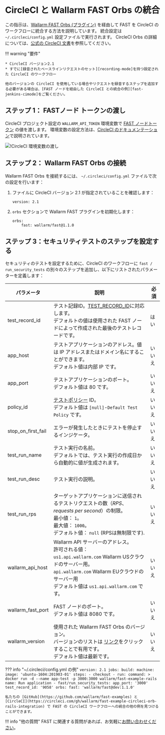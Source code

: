 [fast-jenkins-cimode]:          ./examples/jenkins-cimode.md
[fast-ci-mode-test]:            ../ci-mode-testing.md#environment-variables-in-recording-mode
[recording-mode]:               ci-mode-recording.md
[fast-node-token]:              ../operations/create-node.md
[circleci-set-env-var]:         https://circleci.com/docs/2.0/env-vars/#setting-an-environment-variable-in-a-project
[circleci-example-env-var]:     ../../images/fast/poc/common/examples/circleci-cimode/circleci-env-var-example.png
[circleci-fast-plugin]:         https://circleci.com/orbs/registry/orb/wallarm/fast
[circleci-using-orbs]:          https://circleci.com/docs/2.0/using-orbs/
[mail-to-us]:                   mailto:support@wallarm.com

# CircleCI と Wallarm FAST Orbs の統合

この指示は、[Wallarm FAST Orbs (プラグイン)][circleci-fast-plugin] を経由して FAST を CircleCI のワークフローに統合する方法を説明しています。 統合設定は `~/.circleci/config.yml` 設定ファイルで実行されます。 CircleCI Orbs の詳細については、[公式の CircleCI 文書][circleci-using-orbs]を参照してください。

!!! warning "要件"

    * CircleCI バージョン2.1
    * すでに[録音されたベースラインリクエストのセット][recording-mode]を持つ設定された CircleCI のワークフロー

    他のバージョンの CircleCI を使用している場合やリクエストを録音するステップを追加する必要がある場合は、[FAST ノードを経由した CircleCI との統合の例][fast-jenkins-cimode]をご覧ください。

## ステップ 1： FASTノード トークンの渡し

CircleCI プロジェクト設定の `WALLARM_API_TOKEN` 環境変数で [FAST ノードトークン][fast-node-token] の値を渡します。 環境変数の設定方法は、[CircleCI のドキュメンテーション][circleci-set-env-var]で説明されています。

![!CircleCI 環境変数の渡し][circleci-example-env-var]

## ステップ 2： Wallarm FAST Orbs の接続

Wallarm FAST Orbs を接続するには、 `~/.circleci/config.yml` ファイルで次の設定を行います：

1. ファイルに CircleCI バージョン 2.1 が指定されていることを確認します：

    ```
    version: 2.1
    ```
2. `orbs` セクションで Wallarm FAST プラグインを初期化します：

    ```
    orbs:
        fast: wallarm/fast@1.1.0
    ```

## ステップ 3：セキュリティテストのステップを設定する

セキュリティのテストを設定するために、CircleCI のワークフローに `fast / run_security_tests` の別々のステップを追加し、以下にリストされたパラメーターを定義します：

| パラメータ | 説明 | 必須 |
| ---------| ---------| --------------- |
| test_record_id| テスト記録ID。[TEST_RECORD_ID](ci-mode-testing.md#environment-variables-in-testing-mode)に対応します。<br>デフォルトの値は使用された FAST ノードによって作成された最後のテストレコードです。| はい|
| app_host | テストアプリケーションのアドレス。値は IP アドレスまたはドメイン名にすることができます。<br>デフォルト値は内部 IP です。| いいえ|
| app_port | テストアプリケーションのポート。<br>デフォルト値は 80 です。| いいえ|
| policy_id | [テストポリシー](../operations/test-policy/overview.md) ID。<br>デフォルト値は `[null]`-`Default Test Policy` です。| いいえ|
| stop_on_first_fail | エラーが発生したときにテストを停止するインジケータ。| いいえ|
| test_run_name | テスト実行の名前。<br>デフォルトでは、テスト実行の作成日から自動的に値が生成されます。| いいえ|
| test_run_desc | テスト実行の説明。 | いいえ|
| test_run_rps | ターゲットアプリケーションに送信されるテストリクエストの数（*RPS*、*requests per second*）の制限。<br>最小値： `1`。<br>最大値： `1000`。<br>デフォルト値： `null` (RPSは無制限です). | いいえ|
| wallarm_api_host | Wallarm API サーバーのアドレス。<br>許可される値：<br>`us1.api.wallarm.com` Wallarm USクラウドのサーバー用。<br>`api.wallarm.com` Wallarm EUクラウドのサーバー用<br>デフォルト値は `us1.api.wallarm.com` です。 | いいえ|
| wallarm_fast_port | FAST ノードのポート。<br>デフォルト値は 8080 です。 | いいえ|
| wallarm_version | 使用された Wallarm FAST Orbs のバージョン。<br>バージョンのリストは [リンク][circleci-fast-plugin]をクリックすることで有用です。<br>デフォルト値は最新です。| いいえ|

??? info "~/.circleci/config.yml の例"
    ```
    version: 2.1
    jobs:
      build:
        machine:
          image: 'ubuntu-1604:201903-01'
        steps:
          - checkout
          - run:
              command: >
                docker run -d --name app-test -p 3000:3000
                wallarm/fast-example-rails
              name: Run application
          - fast/run_security_tests:
              app_port: '3000'
              test_record_id: '9058'
    orbs:
      fast: 'wallarm/fast@dev:1.1.0'
    ```

    私たちの [GitHub](https://github.com/wallarm/fast-examples) と [CircleCI](https://circleci.com/gh/wallarm/fast-example-circleci-orb-rails-integration) で FAST の CircleCI ワークフローへの統合の他の例を見つけることができます。

!!! info "他の質問"
    FAST に関連する質問があれば、お気軽に[お問い合わせください][mail-to-us]。